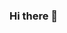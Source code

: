 ### Hi there 👋

<!--
**Mahpara951/Mahpara951** is a ✨ _special_ ✨ repository because its `README.md` (this file) appears on your GitHub profile.

Here are some ideas to get you started:

- 🔭 I’m currently working on programming
- 🌱 I’m currently learning programming languages
- 👯 I’m looking to collaborate on ...
- 🤔 I’m looking for help with proramming
- 💬 Ask me about ...
- 📫 How to reach me: ...
- 😄 Pronouns: ...
- ⚡ Fun fact: ...
-->
